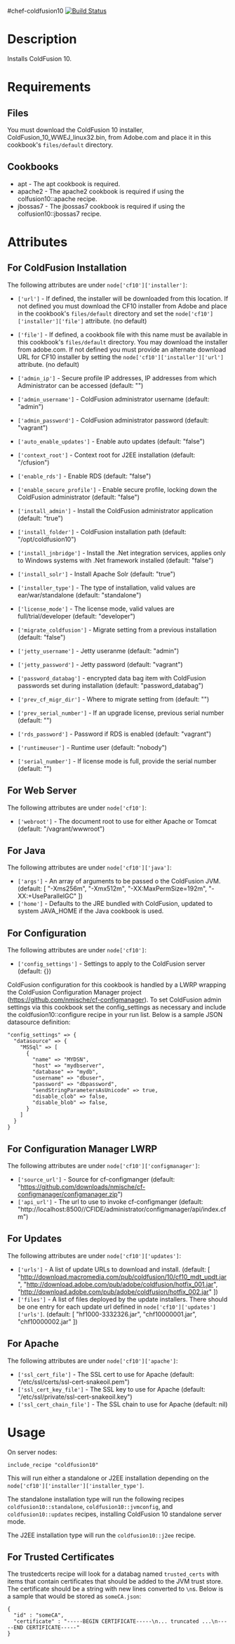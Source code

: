 #chef-coldfusion10 [![Build Status](https://secure.travis-ci.org/wharton/chef-coldfusion10.png?branch=master)](http://travis-ci.org/wharton/chef-coldfusion10)

Description
===========

Installs ColdFusion 10.

Requirements
============

Files
-----

You must download the ColdFusion 10 installer, ColdFusion_10_WWEJ_linux32.bin, from 
Adobe.com and place it in this cookbook's `files/default` directory.

Cookbooks
---------

* apt - The apt cookbook is required.
* apache2 - The apache2 cookbook is required if using the colfusion10::apache recipe.
* jbossas7 - The jbossas7 cookbook is required if using the colfusion10::jbossas7 recipe.

Attributes
==========

For ColdFusion Installation
---------------------------

The following attributes are under `node['cf10']['installer']`:

* `['url']` - If defined, the installer will be downloaded from this location. If not defined you must download the CF10 installer from Adobe and place in the cookbook's `files/default` directory and set the `node['cf10']['installer']['file']` attribute. (no default)
* `['file']` - If defined, a cookbook file with this name must be available in this cookbook's `files/default` directory. You may download the installer from adobe.com. If not defined you must provide an alternate download URL for CF10 installer by setting the `node['cf10']['installer']['url']` attribute. (no default)

* `['admin_ip']` - Secure profile IP addresses, IP addresses from which Administrator can be accessed (default: "")
* `['admin_username']` - ColdFusion administrator username (default: "admin")
* `['admin_password']` - ColdFusion administrator password (default: "vagrant")
* `['auto_enable_updates']` - Enable auto updates (default: "false")
* `['context_root']` - Context root for J2EE installation (default: "/cfusion")
* `['enable_rds']` - Enable RDS (default: "false")
* `['enable_secure_profile']` - Enable secure profile, locking down the ColdFusion administrator (default: "false")
* `['install_admin']` - Install the ColdFusion administrator application (default: "true")
* `['install_folder']` - ColdFusion installation path (default: "/opt/coldfusion10")
* `['install_jnbridge']` - Install the .Net integration services, applies only to Windows systems with .Net framework installed (default: "false")
* `['install_solr']` - Install Apache Solr (default: "true")
* `['installer_type']` - The type of installation, valid values are ear/war/standalone (default: "standalone")
* `['license_mode']` - The license mode, valid values are full/trial/developer (default: "developer")
* `['migrate_coldfusion']` - Migrate setting from a previous installation (default: "false")
* `['jetty_username']` - Jetty useranme (default: "admin")
* `['jetty_password']` - Jetty password (default: "vagrant")
* `['password_databag']` - encrypted data bag item with ColdFusion passwords set during installation (default: "password_databag")
* `['prev_cf_migr_dir']` - Where to migrate setting from (default: "")
* `['prev_serial_number']` - If an upgrade license, previous serial number (default: "") 
* `['rds_password']` - Password if RDS is enabled (default: "vagrant")
* `['runtimeuser']` - Runtime user (default: "nobody") 
* `['serial_number']` - If license mode is full, provide the serial number (default: "")

For Web Server
--------------

The following attributes are under `node['cf10']`:

* `['webroot']` - The document root to use for either Apache or Tomcat (default: "/vagrant/wwwroot") 

For Java
--------
The following attributes are under `node['cf10']['java']`:

* `['args']` - An array of arguments to be passed o the ColdFusion JVM. (default: [ "-Xms256m", "-Xmx512m", "-XX:MaxPermSize=192m", "-XX:+UseParallelGC" ])
* `['home']` - Defaults to the JRE bundled with ColdFusion, updated to system JAVA_HOME if the Java cookbook is used. 

For Configuration
-----------------

The following attributes are under `node['cf10']`:

* `['config_settings']` - Settings to apply to the ColdFusion server (default: {})

ColdFusion configuration for this cookbook is handled by a LWRP wrapping the 
ColdFusion Configuration Manager project (https://github.com/nmische/cf-configmanager). 
To set ColdFusion admin settings via this cookbook set the config_settings as necessary
and include the coldfusion10::configure recipe in your run list. Below is a sample
JSON datasource definition:

    "config_settings" => {
      "datasource" => {
        "MSSql" => [
          {
            "name" => "MYDSN",
            "host" => "mydbserver",
            "database" => "mydb",
            "username" => "dbuser",
            "password" => "dbpassword",
            "sendStringParametersAsUnicode" => true,
            "disable_clob" => false,
            "disable_blob" => false,
          }
        ]
      }
    }

For Configuration Manager LWRP
------------------------------

The following attributes are under `node['cf10']['configmanager']`:

* `['source_url']` - Source for cf-configmanger (default: "https://github.com/downloads/nmische/cf-configmanager/configmanager.zip")
* `['api_url']` - The url to use to invoke cf-configmanger (default: "http://localhost:8500//CFIDE/administrator/configmanager/api/index.cfm")

For Updates
-----------

The following attributes are under `node['cf10']['updates']`:

* `['urls']` - A list of update URLs to download and install. (default: [ "http://download.macromedia.com/pub/coldfusion/10/cf10_mdt_updt.jar", "http://download.adobe.com/pub/adobe/coldfusion/hotfix_001.jar", "http://download.adobe.com/pub/adobe/coldfusion/hotfix_002.jar" ])
* `['files']` - A list of files deployed by the update installers. There should be one entry for each update url defined in `node['cf10']['updates']['urls']`. (default: [ "hf1000-3332326.jar", "chf10000001.jar", "chf10000002.jar" ])

For Apache
----------

The following attributes are under `node['cf10']['apache']`:

* `['ssl_cert_file']` - The SSL cert to use for Apache (default: "/etc/ssl/certs/ssl-cert-snakeoil.pem")
* `['ssl_cert_key_file']` - The SSL key to use for Apache (default: "/etc/ssl/private/ssl-cert-snakeoil.key")
* `['ssl_cert_chain_file']` - The SSL chain to use for Apache (default: nil) 


Usage
=====

On server nodes:

    include_recipe "coldfusion10"

This will run either a standalone or J2EE installation depending on the `node['cf10']['installer']['installer_type']`.

The standalone installation type will run the following recipes `coldfusion10::standalone`, `coldfusion10::jvmconfig`, and 
`coldfusion10::updates` recipes, installing ColdFusion 10 standalone server mode.

The J2EE installation type will run the `coldfusion10::j2ee` recipe.


For Trusted Certificates
------------------------

The trustedcerts recipe will look for a databag named `trusted_certs` with items that contain
certificates that should be added to the JVM trust store. The certificate should be a string with
new lines converted to `\n`s. Below is a sample that would be stored as `someCA.json`:

    { 
      "id" : "someCA",
      "certificate" : "-----BEGIN CERTIFICATE-----\n... truncated ...\n-----END CERTIFICATE-----"
    }

